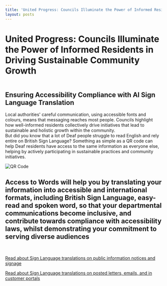 ```yaml
---
title: 'United Progress: Councils Illuminate the Power of Informed Residents in Driving Sustainable Community Growth'
layout: posts
---
```


# United Progress: Councils Illuminate the Power of Informed Residents in Driving Sustainable Community Growth

![]()

## Ensuring Accessibility Compliance with AI Sign Language Translation

Local authorities' careful communication, using accessible fonts and colours, means that messaging reaches most people.  Councils highlight how well-informed residents collectively drive initiatives that lead to sustainable and holistic growth within the community.  
But did you know that a lot of Deaf people struggle to read English and rely entire on British Sign Language?
Something as simple as a QR code can help Deaf residents have access to the same information as everyone else, helping by actively participating in sustainable practices and community initiatives.

![QR Code](/posts/images/qr-contact.png)

## Access to Words will help you by translating your information into accessible and international formats, including British Sign Language, easy-read and spoken word, so that your departmental communications become inclusive, and contribute towards compliance with accessibility laws, whilst demonstrating your commitment to serving diverse audiences

<br/>

[Read about Sign Language translations on public information notices and signage](/solutions/gazette)

[Read about Sign Language translations on posted letters, emails, and in customer portals](/solutions/correspondent)
